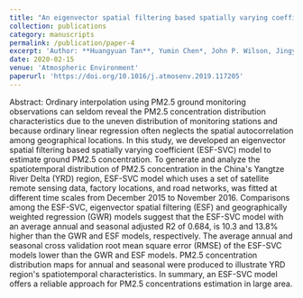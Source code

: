 ```yaml
---
title: "An eigenvector spatial filtering based spatially varying coefficient model for PM2.5 concentration estimation: A case study in Yangtze River Delta region of China"
collection: publications
category: manuscripts
permalink: /publication/paper-4
excerpt: 'Author: **Huangyuan Tan**, Yumin Chen*, John P. Wilson, Jingyi Zhang, Jiping Cao, Tianyou Chu'
date: 2020-02-15
venue: 'Atmospheric Environment'
paperurl: 'https://doi.org/10.1016/j.atmosenv.2019.117205'
---
```

Abstract: Ordinary interpolation using PM2.5 ground monitoring observations can seldom reveal the PM2.5 concentration distribution characteristics due to the uneven distribution of monitoring stations and because ordinary linear regression often neglects the spatial autocorrelation among geographical locations. In this study, we developed an eigenvector spatial filtering based spatially varying coefficient (ESF-SVC) model to estimate ground PM2.5 concentration. To generate and analyze the spatiotemporal distribution of PM2.5 concentration in the China's Yangtze River Delta (YRD) region, ESF-SVC model which uses a set of satellite remote sensing data, factory locations, and road networks, was fitted at different time scales from December 2015 to November 2016. Comparisons among the ESF-SVC, eigenvector spatial filtering (ESF) and geographically weighted regression (GWR) models suggest that the ESF-SVC model with an average annual and seasonal adjusted R2 of 0.684, is 10.3 and 13.8% higher than the GWR and ESF models, respectively. The average annual and seasonal cross validation root mean square error (RMSE) of the ESF-SVC models lower than the GWR and ESF models. PM2.5 concentration distribution maps for annual and seasonal were produced to illustrate YRD region's spatiotemporal characteristics. In summary, an ESF-SVC model offers a reliable approach for PM2.5 concentrations estimation in large area.
